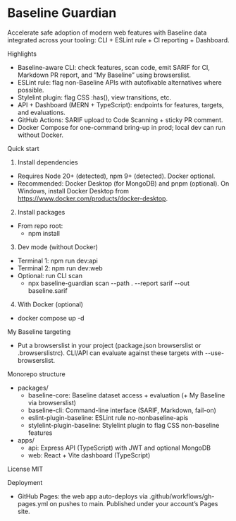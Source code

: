 # Baseline Guardian

Accelerate safe adoption of modern web features with Baseline data integrated across your tooling: CLI + ESLint rule + CI reporting + Dashboard.

Highlights
- Baseline-aware CLI: check features, scan code, emit SARIF for CI, Markdown PR report, and “My Baseline” using browserslist.
- ESLint rule: flag non-Baseline APIs with autofixable alternatives where possible.
- Stylelint plugin: flag CSS :has(), view transitions, etc.
- API + Dashboard (MERN + TypeScript): endpoints for features, targets, and evaluations.
- GitHub Actions: SARIF upload to Code Scanning + sticky PR comment.
- Docker Compose for one-command bring-up in prod; local dev can run without Docker.

Quick start
1) Install dependencies
- Requires Node 20+ (detected), npm 9+ (detected). Docker optional.
- Recommended: Docker Desktop (for MongoDB) and pnpm (optional). On Windows, install Docker Desktop from https://www.docker.com/products/docker-desktop.

2) Install packages
- From repo root:
  - npm install

3) Dev mode (without Docker)
- Terminal 1: npm run dev:api
- Terminal 2: npm run dev:web
- Optional: run CLI scan
  - npx baseline-guardian scan --path . --report sarif --out baseline.sarif

4) With Docker (optional)
- docker compose up -d

My Baseline targeting
- Put a browserslist in your project (package.json browserslist or .browserslistrc). CLI/API can evaluate against these targets with --use-browserslist.

Monorepo structure
- packages/
  - baseline-core: Baseline dataset access + evaluation (+ My Baseline via browserslist)
  - baseline-cli: Command-line interface (SARIF, Markdown, fail-on)
  - eslint-plugin-baseline: ESLint rule no-nonbaseline-apis
  - stylelint-plugin-baseline: Stylelint plugin to flag CSS non-baseline features
- apps/
  - api: Express API (TypeScript) with JWT and optional MongoDB
  - web: React + Vite dashboard (TypeScript)

License
MIT

Deployment
- GitHub Pages: the web app auto-deploys via .github/workflows/gh-pages.yml on pushes to main. Published under your account’s Pages site.

